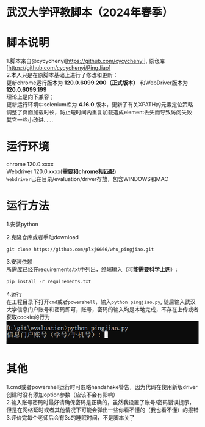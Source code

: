 武汉大学评教脚本（2024年春季）
= 
# 脚本说明
1.脚本来自@cycychenyi[https://github.com/cycychenyi], 原仓库[https://github.com/cycychenyi/PingJiao]  
2.本人只是在原脚本基础上进行了修改和更新：  
    更新chrome运行版本为 **120.0.6099.200（正式版本）** 和WebDriver版本为 **120.0.6099.199**  
    理论上是向下兼容；  
    更新运行环境中selenium库为 **4.16.0** 版本，更新了有关XPATH的元素定位策略  
    调整了页面加载时长，防止短时间内重复加载造成element丢失而导致访问失败  
    其它一些小改进......  

# 运行环境  
chrome 120.0.xxxx   
Webdriver 120.0.xxxx(**需要和chrome相匹配**)  
```Webdriver```已在目录/evaluation/driver存放，包含WINDOWS和MAC

# 运行方法  
1.安装python  

2.克隆仓库或者手动download  
```
git clone https://github.com/plxj6666/whu_pingjiao.git
```

3.安装依赖  
所需库已经在requirements.txt中列出，终端输入（**可能需要科学上网**）:  
```python
pip install -r requirements.txt
```

4.运行  
在工程目录下打开```cmd```或者```powershell```，输入```python pingjiao.py```, 随后输入武汉大学信息门户账号和密码即可，账号，密码的输入均是本地完成，不存在上传或者获取cookie的行为  
![Alt text](./evaluation/image/image-1.png)

# 其他  
1.cmd或者powershell运行时可忽略handshake警告，因为代码在使用新版driver创建时没有添加option参数（应该不会有影响）  
2.输入账号密码时最好请确保密码是正确的，虽然我设置了账号/密码错误提示，但是在网络延时或者其他情况下可能会弹出一些你看不懂的（我也看不懂）的报错  
3.评价完每个老师后会有3s的睡眠时间，不是脚本关了
